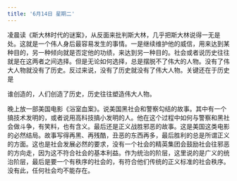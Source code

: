 ```yaml
---
title: '6月14日 星期二'
---
```


凌晨读《斯大林时代的谜案》，从反面来批判斯大林，几乎把斯大林说得一无是处。这就是一个伟人身后最容易发生的事情。一是继续维护他的威信，用来达到某种目的，另一种倾向就是否定他的功绩，来达到另一种目的。社会或者说历史往往就是在这两者之间选择。但是无论如何选择，总是摆脱不了伟大的人物。没有了伟大人物就没有了历史。反过来说，没有了历史就没有了伟大人物。关键还在于历史是

谁创造的，人们创造了历史，历史往往塑造伟大人物。

晚上放一部美国电影《浴室血案》。说美国黑社会和警察勾结的故事。其中有一个搞技术发明的，或者说用高科技搞小发明的人。他在这个过程中如何与警察和黑社会做斗争，有笑料，也有含义。最后还是正义战胜邪恶的故事。这是美国这类电影的必然结局。故事写得再黑、再残酷，丑恶的东西再多，最后胜利的总是所谓正义的方面。这也是社会发展必然的要求，没有一个社会的精英集团会鼓励社会往邪恶的方向走，因为这不符合社会的基本利益。作为统治的阶层，这里说的是广义的统治阶层，最后是要一个有秩序的社会的，有符合他们传统的正义标准的社会秩序。没有此，任何社会均不能存在。

